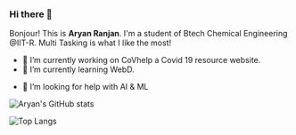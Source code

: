 ### Hi there 👋

<!--
**just-ary27/just-ary27** is a ✨ _special_ ✨ repository because its `README.md` (this file) appears on your GitHub profile.-->

Bonjour! This is __Aryan Ranjan__. I'm a student of Btech Chemical Engineering @IIT-R. Multi Tasking is what I like the most!

- 🔭 I’m currently working on CoVhelp a Covid 19 resource website. 
- 🌱 I’m currently learning WebD.
<!--- 👯 I’m looking to collaborate on ... -->
- 🤔 I’m looking for help with AI & ML
<!-- 💬 Ask me about ...
-- 📫 How to reach me: ...
-- 😄 Pronouns: ...
-- ⚡ Fun fact: ...
-->
![Aryan's GitHub stats](https://github-readme-stats.vercel.app/api?username=just-ary27&show_icons=true&theme=dracula&border_color=D56083&count_private=true)

![Top Langs](https://github-readme-stats.vercel.app/api/top-langs/?username=just-ary27&layout=compact&theme=dracula&border_color=D56083)
